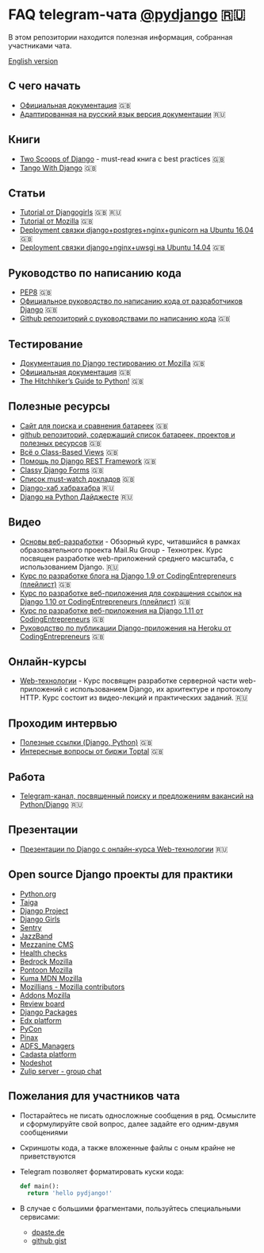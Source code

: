 # FAQ telegram-чата [@pydjango](https://t.me/pydjango) 🇷🇺

В этом репозитории находится полезная информация, собранная участниками чата.

[English version](README_EN.md)

## С чего начать

- [Официальная документация](https://docs.djangoproject.com/en/) 🇬🇧
- [Адаптированная на русский язык версия документации](http://djbook.ru/) 🇷🇺

## Книги

- [Two Scoops of Django](https://www.twoscoopspress.com/products/two-scoops-of-django-1-8/) - must-read книга с best practices 🇬🇧
- [Tango With Django](http://www.tangowithdjango.com/) 🇬🇧

## Статьи

- [Tutorial от Djangogirls](https://tutorial.djangogirls.org/) 🇬🇧 🇷🇺
- [Tutorial от Mozilla](https://developer.mozilla.org/en-US/docs/Learn/Server-side/Django) 🇬🇧
- [Deployment связки django+postgres+nginx+gunicorn на Ubuntu 16.04](https://www.digitalocean.com/community/tutorials/how-to-set-up-django-with-postgres-nginx-and-gunicorn-on-ubuntu-16-04) 🇬🇧
- [Deployment связки django+nginx+uwsgi на Ubuntu 14.04](https://www.digitalocean.com/community/tutorials/how-to-serve-django-applications-with-uwsgi-and-nginx-on-ubuntu-14-04) 🇬🇧

## Руководство по написанию кода

- [PEP8](https://www.python.org/dev/peps/pep-0008/) 🇬🇧
- [Официальное руководство по написанию кода от разработчиков Django](https://docs.djangoproject.com/en/dev/internals/contributing/writing-code/coding-style/) 🇬🇧
- [Github репозиторий с руководствами по написанию кода](https://github.com/octoenergy/styleguide/blob/master/python.md) 🇬🇧

## Тестирование

- [Документация по Django тестированию от Mozilla](https://developer.mozilla.org/en-US/docs/Learn/Server-side/Django/Testing) 🇬🇧
- [Официальная документация](https://docs.djangoproject.com/en/dev/topics/testing/) 🇬🇧
- [The Hitchhiker’s Guide to Python!](http://python-guide-pt-br.readthedocs.io/en/latest/writing/tests/) 🇬🇧

## Полезные ресурсы

- [Сайт для поиска и сравнения батареек](https://djangopackages.org/) 🇬🇧
- [github репозиторий, содержащий список батареек, проектов и полезных ресурсов](https://github.com/rosarior/awesome-django) 🇬🇧
- [Всё о Class-Based Views](http://ccbv.co.uk/) 🇬🇧
- [Помощь по Django REST Framework](http://www.cdrf.co/) 🇬🇧
- [Classy Django Forms](http://cdf.9vo.lt/) 🇬🇧
- [Список must-watch докладов](https://gitlab.com/rosarior/django-must-watch) 🇬🇧
- [Django-хаб хабрахабра](https://habrahabr.ru/hub/django/) 🇷🇺
- [Django на Python Дайджесте](https://pythondigest.ru/feed/?q=django) 🇷🇺

## Видео

- [Основы веб-разработки](https://www.youtube.com/playlist?list=PLrCZzMib1e9pg7ZLIOhmGSlmkMf8yEOLZ) - Обзорный курс, читавшийся в рамках образовательного проекта Mail.Ru Group - Технотрек. Курс посвящен разработке web-приложений среднего масштаба, с использованием Django. 🇷🇺
- [Курс по разработке блога на Django 1.9 от CodingEntrepreneurs (плейлист)](https://www.youtube.com/playlist?list=PLEsfXFp6DpzQFqfCur9CJ4QnKQTVXUsRy) 🇬🇧
- [Курс по разработке веб-приложения для сокращения ссылок на Django 1.10 от CodingEntrepreneurs (плейлист)](https://www.youtube.com/playlist?list=PLEsfXFp6DpzQSEMN5PXvEWuD2gEWVngCZ) 🇬🇧
- [Курс по разработке веб-приложения на Django 1.11 от CodingEntrepreneurs](https://www.youtube.com/watch?v=yDv5FIAeyoY) 🇬🇧
- [Руководство по публикации Django-приложения на Heroku от CodingEntrepreneurs](https://www.youtube.com/watch?v=4DggiEkbCTg) 🇬🇧

## Онлайн-курсы

- [Web-технологии](https://stepik.org/course/Web-%D1%82%D0%B5%D1%85%D0%BD%D0%BE%D0%BB%D0%BE%D0%B3%D0%B8%D0%B8-154/) - Курс посвящен разработке серверной части web-приложений с использованием Django, их архитектуре и протоколу HTTP. Курс состоит из видео-лекций и практических заданий. 🇷🇺

## Проходим интервью

- [Полезные ссылки (Django, Python)](https://github.com/MaximAbramchuck/awesome-interview-questions#django) 🇬🇧
- [Интересные вопросы от биржи Toptal](https://www.toptal.com/python/interview-questions) 🇬🇧

## Работа

- [Telegram-канал, посвященный поиску и предложениям вакансий на Python/Django](https://t.me/django_jobs) 🇷🇺

## Презентации

- [Презентации по Django с онлайн-курса Web-технологии](slides.md) 🇷🇺

## Open source Django проекты для практики

- [Python.org](https://github.com/python/pythondotorg)
- [Taiga](https://github.com/taigaio/taiga-back)
- [Django Project](https://github.com/django/djangoproject.com)
- [Django Girls](https://github.com/djangogirls)
- [Sentry](https://github.com/getsentry/sentry)
- [JazzBand](https://github.com/jazzband)
- [Mezzanine CMS](https://github.com/stephenmcd/mezzanine)
- [Health checks](https://github.com/healthchecks/healthchecks)
- [Bedrock Mozilla](https://github.com/mozilla/bedrock)
- [Pontoon Mozilla](https://github.com/mozilla/pontoon)
- [Kuma MDN Mozilla](https://github.com/mozilla/kuma)
- [Mozillians - Mozilla contributors](https://github.com/mozilla/mozillians)
- [Addons Mozilla](https://github.com/mozilla/addons-server)
- [Review board](https://github.com/reviewboard/reviewboard)
- [Django Packages](https://github.com/djangopackages/djangopackages)
- [Edx platform](https://github.com/edx/edx-platform)
- [PyCon](https://github.com/PyCon/pycon)
- [Pinax](https://github.com/pinax/symposion)
- [ADFS_Managers](https://github.com/Imperat/ADFS_managers)
- [Cadasta platform](https://github.com/Cadasta/cadasta-platform)
- [Nodeshot](https://github.com/ninuxorg/nodeshot)
- [Zulip server - group chat](https://github.com/zulip/zulip)

## Пожелания для участников чата

- Постарайтесь не писать односложные сообщения в ряд. Осмыслите и сформулируйте свой вопрос, далее задайте его одним-двумя сообщениями
- Скриншоты кода, а также вложенные файлы с оным крайне не приветствуются
- Telegram позволяет форматировать куски кода:

    ```python
    def main():
      return 'hello pydjango!'
    ```

- В случае с большими фрагментами, пользуйтесь специальными сервисами:
  - [dpaste.de](https://dpaste.de/)
  - [github gist](https://gist.github.com/)
